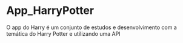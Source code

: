 # App_HarryPotter
O app do Harry é um conjunto de estudos e desenvolvimento com a temática do Harry Potter e utilizando uma API 
